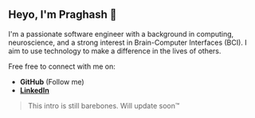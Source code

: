 ## Heyo, I'm Praghash 👋 


I'm a passionate software engineer with a background in computing, neuroscience, and a strong interest in Brain-Computer Interfaces (BCI). I aim to use technology to make a difference in the lives of others. 

Free free to connect with me on:
- **GitHub** (Follow me) 
- **[LinkedIn](https://www.linkedin.com/in/praghash/)**

> This intro is still barebones. Will update soon™

<!--
**Sraccity/sraccity** is a ✨ _special_ ✨ repository because its `README.md` (this file) appears on your GitHub profile.

Here are some ideas to get you started:

- 🔭 I’m currently working on ...
- 🌱 I’m currently learning ...
- 👯 I’m looking to collaborate on ...
- 🤔 I’m looking for help with ...
- 💬 Ask me about ...
- 📫 How to reach me: ...
- 😄 Pronouns: ...
- ⚡ Fun fact: ...
-->
